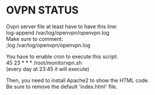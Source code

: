 # OVPN STATUS

Ovpn server file at least have to have this line: \
log-append /var/log/openvpn/openvpn.log \
Make sure to comment: \
;log /var/log/openvpn/openvpn.log

You have to enable cron to execute this script: \
45 23 * * *	/root/monitorvpn.sh \
(every day at 23:45 it will execute)

Then, you need to install Apache2 to show the HTML code. \
Be sure to remove the default 'index.html' file.
